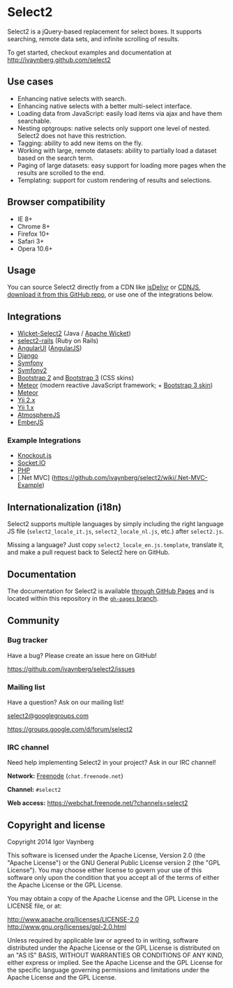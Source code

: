 Select2
=======

Select2 is a jQuery-based replacement for select boxes. It supports searching, remote data sets, and infinite scrolling of results.

To get started, checkout examples and documentation at http://ivaynberg.github.com/select2

Use cases
---------

* Enhancing native selects with search.
* Enhancing native selects with a better multi-select interface.
* Loading data from JavaScript: easily load items via ajax and have them searchable.
* Nesting optgroups: native selects only support one level of nested. Select2 does not have this restriction.
* Tagging: ability to add new items on the fly.
* Working with large, remote datasets: ability to partially load a dataset based on the search term.
* Paging of large datasets: easy support for loading more pages when the results are scrolled to the end.
* Templating: support for custom rendering of results and selections.

Browser compatibility
---------------------
* IE 8+
* Chrome 8+
* Firefox 10+
* Safari 3+
* Opera 10.6+

Usage
-----
You can source Select2 directly from a CDN like [jsDelivr](http://www.jsdelivr.com/#!select2) or [CDNJS](http://www.cdnjs.com/libraries/select2), [download it from this GitHub repo](https://github.com/ivaynberg/select2/tags), or use one of the integrations below.

Integrations
------------

* [Wicket-Select2](https://github.com/ivaynberg/wicket-select2) (Java / [Apache Wicket](http://wicket.apache.org))
* [select2-rails](https://github.com/argerim/select2-rails) (Ruby on Rails)
* [AngularUI](http://angular-ui.github.io/#ui-select) ([AngularJS](https://angularjs.org/))
* [Django](https://github.com/applegrew/django-select2)
* [Symfony](https://github.com/19Gerhard85/sfSelect2WidgetsPlugin)
* [Symfony2](https://github.com/avocode/FormExtensions)
* [Bootstrap 2](https://github.com/t0m/select2-bootstrap-css) and [Bootstrap 3](https://github.com/t0m/select2-bootstrap-css/tree/bootstrap3) (CSS skins)
* [Meteor](https://github.com/nate-strauser/meteor-select2) (modern reactive JavaScript framework; + [Bootstrap 3 skin](https://github.com/esperadomedia/meteor-select2-bootstrap3-css/))
* [Meteor](https://jquery-select2.meteor.com)
* [Yii 2.x](http://demos.krajee.com/widgets#select2)
* [Yii 1.x](https://github.com/tonybolzan/yii-select2)
* [AtmosphereJS](https://atmospherejs.com/package/jquery-select2)
* [EmberJS](https://github.com/iStefo/ember-select-2)

### Example Integrations

* [Knockout.js](https://github.com/ivaynberg/select2/wiki/Knockout.js-Integration)
* [Socket.IO](https://github.com/ivaynberg/select2/wiki/Socket.IO-Integration)
* [PHP](https://github.com/ivaynberg/select2/wiki/PHP-Example)
* [.Net MVC] (https://github.com/ivaynberg/select2/wiki/.Net-MVC-Example)

Internationalization (i18n)
---------------------------

Select2 supports multiple languages by simply including the right language JS
file (`select2_locale_it.js`, `select2_locale_nl.js`, etc.) after `select2.js`.

Missing a language? Just copy `select2_locale_en.js.template`, translate
it, and make a pull request back to Select2 here on GitHub.

Documentation
-------------

The documentation for Select2 is available [through GitHub Pages](https://ivaynberg.github.io/select2/) and is located within this repository in the [`gh-pages` branch](https://github.com/ivaynberg/select2/tree/gh-pages).

Community
---------

### Bug tracker

Have a bug? Please create an issue here on GitHub!

https://github.com/ivaynberg/select2/issues

### Mailing list

Have a question? Ask on our mailing list!

select2@googlegroups.com

https://groups.google.com/d/forum/select2

### IRC channel

Need help implementing Select2 in your project? Ask in our IRC channel!

**Network:** [Freenode](https://freenode.net/) (`chat.freenode.net`)

**Channel:** `#select2`

**Web access:** https://webchat.freenode.net/?channels=select2

Copyright and license
---------------------

Copyright 2014 Igor Vaynberg

This software is licensed under the Apache License, Version 2.0 (the "Apache License") or the GNU
General Public License version 2 (the "GPL License"). You may choose either license to govern your
use of this software only upon the condition that you accept all of the terms of either the Apache
License or the GPL License.

You may obtain a copy of the Apache License and the GPL License in the LICENSE file, or at:

http://www.apache.org/licenses/LICENSE-2.0
http://www.gnu.org/licenses/gpl-2.0.html

Unless required by applicable law or agreed to in writing, software distributed under the Apache License
or the GPL License is distributed on an "AS IS" BASIS, WITHOUT WARRANTIES OR CONDITIONS OF ANY KIND,
either express or implied. See the Apache License and the GPL License for the specific language governing
permissions and limitations under the Apache License and the GPL License.
